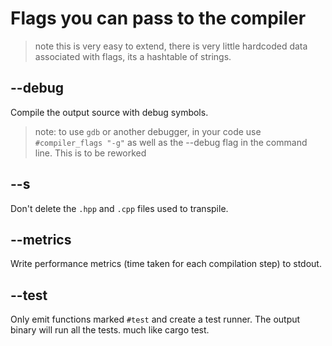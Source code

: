 
# Flags you can pass to the compiler

> note this is very easy to extend, there is very little hardcoded data associated with flags, its a hashtable of strings.

## --debug
Compile the output source with debug symbols.

> note: to use `gdb` or another debugger, in your code use
`#compiler_flags "-g"` as well as the --debug flag in the command line.
This is to be reworked

## --s
Don't delete the `.hpp` and `.cpp` files used to transpile.

## --metrics
Write performance metrics (time taken for each compilation step) to stdout.

## --test
Only emit functions marked `#test` and create a test runner. The output binary will run all the tests. much like cargo test.

